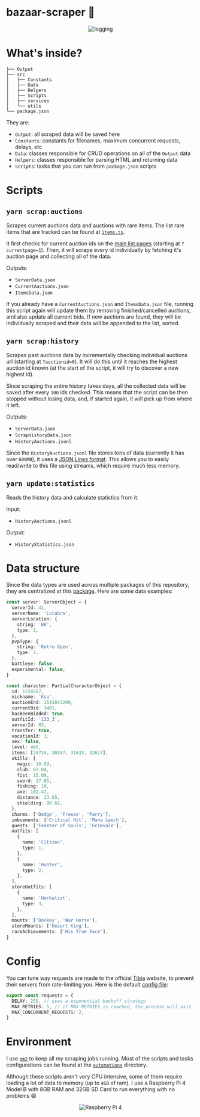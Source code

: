 # bazaar-scraper 🤖

<p align="center">
    <img alt="logging" src="https://i.imgur.com/YX8sIY1.png">
</p>

# What's inside?

```
├── Output
├── src
│   ├── Constants
│   ├── Data
│   ├── Helpers
│   ├── Scripts
│   ├── services
│   └── utils
└── package.json
```

They are:

- `Output`: all scraped data will be saved here
- `Constants`: constants for filenames, maximum concurrent requests, delays, etc
- `Data`: classes responsible for CRUD operations on all of the `Output` data
- `Helpers`: classes responsible for parsing HTML and returning data
- `Scripts`: tasks that you can run from `package.json` scripts

# Scripts

## `yarn scrap:auctions`

Scrapes current auctions data and auctions with rare items.
The list rare items that are tracked can be found at [`items.ts`](src/Scripts/ScrapRareItems/items.ts).

It first checks for current auction ids on the [main list pages](https://www.tibia.com/charactertrade/?subtopic=currentcharactertrades?currentpage=1) (starting at `?currentpage=1`). Then, it will scrape every id individually by fetching it's auction page and collecting all of the data.

Outputs:

- `ServerData.json`
- `CurrentAuctions.json`
- `ItemsData.json`

If you already have a `CurrentAuctions.json` and `ItemsData.json` file, running this script again will update them by removing finished/cancelled auctions, and also update all current bids. If new auctions are found, they will be individually scraped and their data will be appended to the list, sorted.

## `yarn scrap:history`

Scrapes past auctions data by incrementally checking individual auctions url (starting at `?auctionid=0`). It will do this until it reaches the highest auction id known (at the start of the script, it will try to discover a new highest id).

Since scraping the entire history takes days, all the collected data will be saved after every `100` ids checked. This means that the script can be then stopped without losing data, and, if started again, it will pick up from where it left.

Outputs:

- `ServerData.json`
- `ScrapHistoryData.json`
- `HistoryAuctions.jsonl`

Since the `HistoryAuctions.jsonl` file stores tons of data (currently it has over `600MB`), it uses a [JSON Lines format](https://jsonlines.org/). This allows you to easily read/write to this file using streams, which require much less memory.

## `yarn update:statistics`

Reads the history data and calculate statistics from it.

Input:

- `HistoryAuctions.jsonl`

Output:

- `HistoryStatistics.json`

# Data structure

Since the data types are used across multiple packages of this repository, they are centralized at this [package](../../packages/@types). Here are some data examples:

```typescript
const server: ServerObject = {
  serverId: 41,
  serverName: 'Lutabra',
  serverLocation: {
    string: 'BR',
    type: 2,
  },
  pvpType: {
    string: 'Retro Open',
    type: 2,
  },
  battleye: false,
  experimental: false,
}
```

```typescript
const character: PartialCharacterObject = {
  id: 1234567,
  nickname: 'Ksu',
  auctionEnd: 1641643200,
  currentBid: 3401,
  hasBeenBidded: true,
  outfitId: '133_3',
  serverId: 83,
  transfer: true,
  vocationId: 1,
  sex: false,
  level: 466,
  items: [28724, 30397, 31633, 32617],
  skills: {
    magic: 10.89,
    club: 87.04,
    fist: 15.08,
    sword: 37.85,
    fishing: 10,
    axe: 102.47,
    distance: 23.65,
    shielding: 98.62,
  },
  charms: ['Dodge', 'Freeze', 'Parry'],
  imbuements: ['Critical Hit', 'Mana Leech'],
  quests: ['Feaster of Souls', 'Grimvale'],
  outfits: [
    {
      name: 'Citizen',
      type: 1,
    },
    {
      name: 'Hunter',
      type: 2,
    },
  ],
  storeOutfits: [
    {
      name: 'Herbalist',
      type: 3,
    },
  ],
  mounts: ['Donkey', 'War Horse'],
  storeMounts: ['Desert King'],
  rareAchievements: ['His True Face'],
}
```

# Config

You can tune way requests are made to the official [Tibia](https://tibia.com/) website, to prevent their servers from rate-limiting you. Here is the default [config file](src/Constants/requests.ts):

```typescript
export const requests = {
  DELAY: 250, // uses a exponential backoff strategy
  MAX_RETRIES: 5, // if MAX_RETRIES is reached, the process will exit
  MAX_CONCURRENT_REQUESTS: 2,
}
```

# Environment

I use [`pm2`](https://www.npmjs.com/package/pm2) to keep all my scraping jobs running. Most of the scripts and tasks configurations can be found at the [`automations`](../../automations) directory.

Although these scripts aren't very CPU intensive, some of them require loading a lot of data to memory (up to `4GB` of ram). I use a Raspberry Pi 4 Model B with 8GB RAM and 32GB SD Card to run everything with no problems 😄

<p align="center">
    <img alt="Raspberry Pi 4" src="https://i.imgur.com/37OKY3z.png">
</p>

